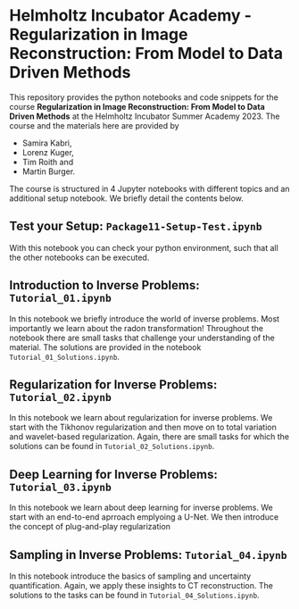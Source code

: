 # Helmholtz Incubator Academy - Regularization in Image Reconstruction: From Model to Data Driven Methods

This repository provides the python notebooks and code snippets for the course **Regularization in Image Reconstruction: From Model to Data Driven Methods** at the Helmholtz Incubator Summer Academy 2023. The course and the materials here are provided by

* Samira Kabri,
* Lorenz Kuger,
* Tim Roith and
* Martin Burger.

The course is structured in 4 Jupyter notebooks with different topics and an additional setup notebook. We briefly detail the contents below.

## Test your Setup: ```Package11-Setup-Test.ipynb```

With this notebook you can check your python environment, such that all the other notebooks can be executed.

## Introduction to Inverse Problems: ```Tutorial_01.ipynb```

In this notebook we briefly introduce the world of inverse problems. Most importantly we learn about the radon transformation! Throughout the notebook there are small tasks that challenge your understanding of the material. The solutions are provided in the notebook ```Tutorial_01_Solutions.ipynb```.

## Regularization for Inverse Problems: ```Tutorial_02.ipynb```

In this notebook we learn about regularization for inverse problems. We start with the Tikhonov regularization and then move on to total variation and wavelet-based regularization. Again, there are small tasks for which the solutions can be found in ```Tutorial_02_Solutions.ipynb```.

## Deep Learning for Inverse Problems: ```Tutorial_03.ipynb```

In this notebook we learn about deep learning for inverse problems. We start with an end-to-end aprroach emplyoing a U-Net. We then introduce the concept of plug-and-play regularization 

## Sampling in Inverse Problems: ```Tutorial_04.ipynb```

In this notebook introduce the basics of sampling and uncertainty quantification. Again, we apply these insights to CT reconstruction. The solutions to the tasks can be found in ```Tutorial_04_Solutions.ipynb```.

